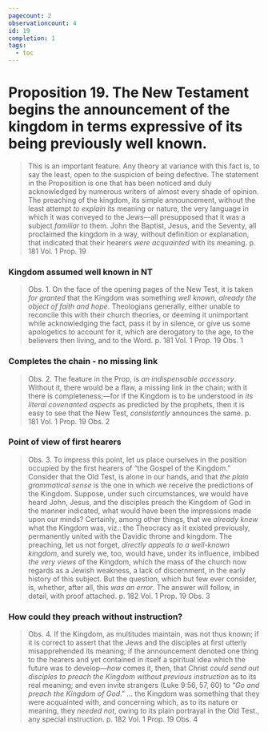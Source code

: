 ```yaml
---
pagecount: 2
observationcount: 4
id: 19
completion: 1
tags:
  - toc
---
```

# Proposition 19. The New Testament begins the announcement of the kingdom in terms expressive of its being previously well known.

>This is an important feature. Any theory at variance with this fact is, to say the least, open to the suspicion of being defective. The statement in the Proposition is one that has been noticed and duly acknowledged by numerous writers of almost every shade of opinion. The preaching of the kingdom, its simple announcement, without the least attempt *to explain* its meaning or nature, the very language in which it was conveyed to the Jews—all presupposed that it was a subject *familiar* to them. John the Baptist, Jesus, and the Seventy, all proclaimed the kingdom in a way, without definition or explanation, that indicated that their hearers *were acquainted* with its meaning.
>p. 181 Vol. 1 Prop. 19
### Kingdom assumed well known in NT
>Obs. 1. On the face of the opening pages of the New Test, it is taken *for granted* that the Kingdom was something *well known, already the object of faith and hope*. Theologians generally, either unable to reconcile this with their church theories, or deeming it unimportant while acknowledging the fact, pass it by in silence, or give us some apologetics to account for it, which are derogatory to the age, to the believers then living, and to the Word.
>p. 181 Vol. 1 Prop. 19 Obs. 1
### Completes the chain - no missing link
>Obs. 2. The feature in the Prop, is *an indispensable accessory*. Without it, there would be a flaw, a missing link in the chain; with it there is completeness;—for if the Kingdom is to be understood in *its literal covenanted aspects* as predicted by the prophets, then it is easy to see that the New Test, *consistently* announces the same.
>p. 181 Vol. 1 Prop. 19 Obs. 2
### Point of view of first hearers
>Obs. 3. To impress this point, let us place ourselves in the position occupied by the first hearers of “the Gospel of the Kingdom.” Consider that the Old Test, is alone in our hands, and that *the plain grammatical sense* is the one in which we receive the predictions of the Kingdom. Suppose, under such circumstances, we would have heard John, Jesus, and the disciples preach the Kingdom of God in the manner indicated, what would have been the impressions made upon our minds? Certainly, among other things, that we *already knew* what the Kingdom was, viz.: the Theocracy as it existed previously, permanently united with the Davidic throne and kingdom. The preaching, let us not forget, *directly appeals to a well-known kingdom*, and surely we, too, would have, under its influence, imbibed *the very views* of the Kingdom, which the mass of the church now regards as a Jewish weakness, a lack of discernment, in the early history of this subject. But the question, which but few ever consider, is, whether, after all, this *was an error*. The answer will follow, in detail, with proof attached.
>p. 182 Vol. 1 Prop. 19 Obs. 3
### How could they preach without instruction?
>Obs. 4. If the Kingdom, as multitudes maintain, was not thus known; if it is correct to assert that the Jews and the disciples at first utterly misapprehended its meaning; if the announcement denoted one thing to the hearers and yet contained in itself a spiritual idea which the future was to develop—*how* comes it, then, that Christ *could send out disciples to preach the Kingdom without previous instruction* as to its real meaning; and even invite strangers (Luke 9:56, 57, 60) to “*Go and preach the Kingdom of God*.”
>... the Kingdom was something that they were acquainted with, and concerning which, as to its nature or meaning, they *needed not*, owing to its plain portrayal in the Old Test., any special instruction.
>p. 182 Vol. 1 Prop. 19 Obs. 4